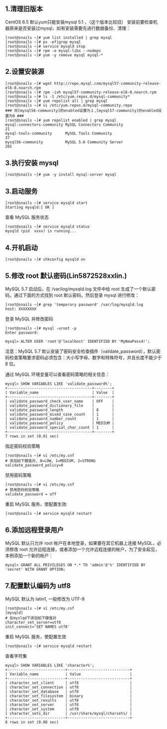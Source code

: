 ## 1.清理旧版本
CentOS 6.5 默认yum只能安装mysql 5.1 ，（这个版本比较旧）
安装前要检查机器原来是否安装过mysql，如有安装需要先进行数据备份、清理：
```
[root@snails ~]# yum list installed | grep mysql
[root@snails ~]# ps -ef|grep mysql
[root@snails ~]# service mysqld stop 
[root@snails ~]# rpm -e mysql-libs --nodeps
[root@snails ~]# yum -y remove mysql mysql-*
```


## 2.设置安装源
```
[root@snails ~]# wget http://repo.mysql.com/mysql57-community-release-el6-8.noarch.rpm
[root@snails ~]# rpm -ivh mysql57-community-release-el6-8.noarch.rpm
[root@snails ~]# ls -1 /etc/yum.repos.d/mysql-community*
[root@snails ~]# yum repolist all | grep mysql
[root@snails ~]# vi /etc/yum.repos.d/mysql-community.repo
### 将[mysql56-community]的enabled设置为１,[mysql57-community]的enabled设置为0 ### 
[root@snails ~]# yum repolist enabled | grep mysql
mysql-connectors-community MySQL Connectors Community                         21
mysql-tools-community      MySQL Tools Community                              37
mysql56-community          MySQL 5.6 Community Server                        265
```


## 3.执行安装 mysql
```
[root@snails ~]# yum -y install mysql-server mysql
```


## 3.启动服务
```
[root@snails ~]# service mysqld start
Starting mysqld:[ OK ]
```
查看 MySQL 服务状态
```
[root@snails ~]# service mysqld status
mysqld (pid  xxxx) is running...
```
## 4.开机启动
```
[root@snails ~]# chkconfig mysqld on
```

## 5.修改 root 默认密码(Lin5872528xxlin.)

MySQL 5.7 启动后，在 /var/log/mysqld.log 文件中给 root 生成了一个默认密码。通过下面的方式找到 root 默认密码，然后登录 mysql 进行修改：
```
[root@snails ~]# grep 'temporary password' /var/log/mysqld.log
host: XXXXXXXX
```
登录 MySQL 并修改密码
```
[root@snails ~]# mysql -uroot -p
Enter password: 

mysql> ALTER USER 'root'@'localhost' IDENTIFIED BY 'MyNewPass4!';
```
注意：MySQL 5.7 默认安装了密码安全检查插件（validate_password），默认密码检查策略要求密码必须包含：大小写字母、数字和特殊符号，并且长度不能少于 8 位。

通过 MySQL 环境变量可以查看密码策略的相关信息：
```
mysql> SHOW VARIABLES LIKE 'validate_password%';
+--------------------------------------+--------+
| Variable_name                        | Value  |
+--------------------------------------+--------+
| validate_password_check_user_name    | OFF    |
| validate_password_dictionary_file    |        |
| validate_password_length             | 8      |
| validate_password_mixed_case_count   | 1      |
| validate_password_number_count       | 1      |
| validate_password_policy             | MEDIUM |
| validate_password_special_char_count | 1      |
+--------------------------------------+--------+
7 rows in set (0.01 sec)
```

指定密码校验策略
```
[root@snails ~]# vi /etc/my.cnf
# 添加如下键值对, 0=LOW, 1=MEDIUM, 2=STRONG
validate_password_policy=0
```
禁用密码策略
```
[root@snails ~]# vi /etc/my.cnf
# 禁用密码校验策略
validate_password = off
```
重启 MySQL 服务，使配置生效:
```
[root@snails ~]# service mysqld restart
```
## 6.添加远程登录用户
MySQL 默认只允许 root 帐户在本地登录，如果要在其它机器上连接 MySQL，必须修改 root 允许远程连接，或者添加一个允许远程连接的帐户，为了安全起见，本例添加一个新的帐户：
```
mysql> GRANT ALL PRIVILEGES ON *.* TO 'admin'@'%' IDENTIFIED BY 'secret' WITH GRANT OPTION;
```
## 7.配置默认编码为 utf8
MySQL 默认为 latin1, 一般修改为 UTF-8
```
[root@snails ~]# vi /etc/my.cnf
[mysqld]
# 在myslqd下添加如下键值对
character_set_server=utf8
init_connect='SET NAMES utf8'
```
重启 MySQL 服务，使配置生效
```
[root@snails ~]# service mysqld restart
```
查看字符集
```
mysql> SHOW VARIABLES LIKE 'character%';
+--------------------------+----------------------------+
| Variable_name            | Value                      |
+--------------------------+----------------------------+
| character_set_client     | utf8                       |
| character_set_connection | utf8                       |
| character_set_database   | utf8                       |
| character_set_filesystem | binary                     |
| character_set_results    | utf8                       |
| character_set_server     | utf8                       |
| character_set_system     | utf8                       |
| character_sets_dir       | /usr/share/mysql/charsets/ |
+--------------------------+----------------------------+
8 rows in set (0.00 sec)
```
